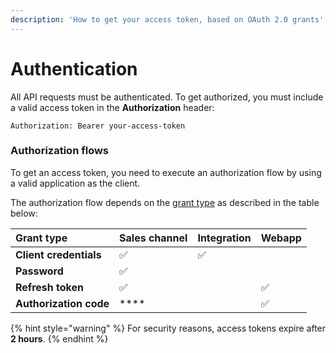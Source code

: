 ```yaml
---
description: 'How to get your access token, based on OAuth 2.0 grants'
---
```


# Authentication

All API requests must be authenticated. To get authorized, you must include a valid access token in the **Authorization** header:

```http
Authorization: Bearer your-access-token
```

### Authorization flows

To get an access token, you need to execute an authorization flow by using a valid application as the client. 

The authorization flow depends on the [grant type](https://oauth.net/2/grant-types/) as described in the table below:

| Grant type | Sales channel | Integration | Webapp |
| :--- | :--- | :--- | :--- |
| **Client credentials** | ✅ | ✅ |  |
| **Password** | ✅ |  |  |
| **Refresh token** | ✅ |  | ✅ |
| **Authorization code** | \*\*\*\* |  | ✅ |

{% hint style="warning" %}
For security reasons, access tokens expire after **2 hours**.
{% endhint %}

